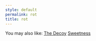 ```yaml
---
style: default
permalink: rot
title: rot
---
```

You may also like:
[The Decoy](http://scp-wiki.net/the-decoy)
[Sweetness](http://scp-wiki.net/sweetness)